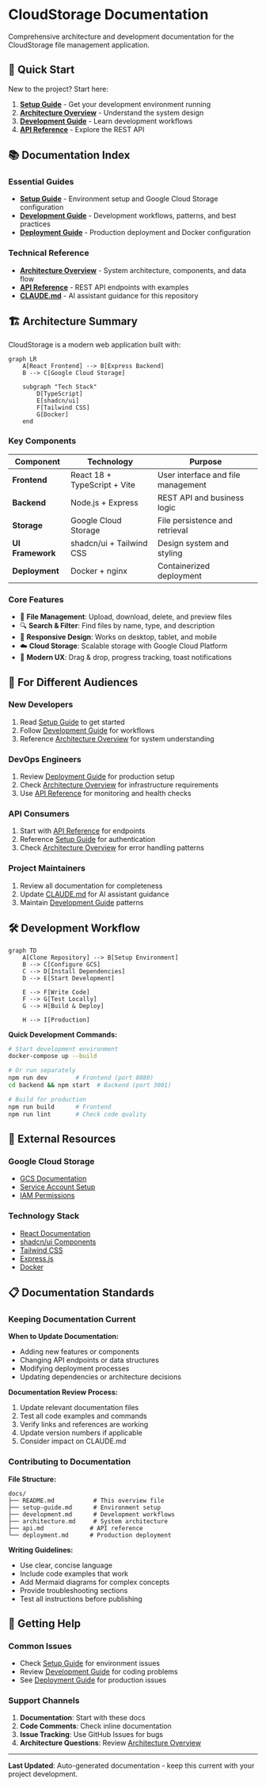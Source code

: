 # CloudStorage Documentation

Comprehensive architecture and development documentation for the CloudStorage file management application.

## 🚀 Quick Start

New to the project? Start here:

1. **[Setup Guide](./setup-guide.md)** - Get your development environment running
2. **[Architecture Overview](./architecture.md)** - Understand the system design  
3. **[Development Guide](./development.md)** - Learn development workflows
4. **[API Reference](./api.md)** - Explore the REST API

## 📚 Documentation Index

### Essential Guides
- **[Setup Guide](./setup-guide.md)** - Environment setup and Google Cloud Storage configuration
- **[Development Guide](./development.md)** - Development workflows, patterns, and best practices  
- **[Deployment Guide](./deployment.md)** - Production deployment and Docker configuration

### Technical Reference
- **[Architecture Overview](./architecture.md)** - System architecture, components, and data flow
- **[API Reference](./api.md)** - REST API endpoints with examples
- **[CLAUDE.md](../CLAUDE.md)** - AI assistant guidance for this repository

## 🏗️ Architecture Summary

CloudStorage is a modern web application built with:

```mermaid
graph LR
    A[React Frontend] --> B[Express Backend]
    B --> C[Google Cloud Storage]
    
    subgraph "Tech Stack"
        D[TypeScript]
        E[shadcn/ui]
        F[Tailwind CSS]
        G[Docker]
    end
```

### Key Components

| Component | Technology | Purpose |
|-----------|------------|---------|
| **Frontend** | React 18 + TypeScript + Vite | User interface and file management |
| **Backend** | Node.js + Express | REST API and business logic |
| **Storage** | Google Cloud Storage | File persistence and retrieval |
| **UI Framework** | shadcn/ui + Tailwind CSS | Design system and styling |
| **Deployment** | Docker + nginx | Containerized deployment |

### Core Features

- 📁 **File Management**: Upload, download, delete, and preview files
- 🔍 **Search & Filter**: Find files by name, type, and description  
- 📱 **Responsive Design**: Works on desktop, tablet, and mobile
- ☁️ **Cloud Storage**: Scalable storage with Google Cloud Platform
- 🚀 **Modern UX**: Drag & drop, progress tracking, toast notifications

## 🎯 For Different Audiences

### New Developers
1. Read [Setup Guide](./setup-guide.md) to get started
2. Follow [Development Guide](./development.md) for workflows
3. Reference [Architecture Overview](./architecture.md) for system understanding

### DevOps Engineers  
1. Review [Deployment Guide](./deployment.md) for production setup
2. Check [Architecture Overview](./architecture.md) for infrastructure requirements
3. Use [API Reference](./api.md) for monitoring and health checks

### API Consumers
1. Start with [API Reference](./api.md) for endpoints
2. Reference [Setup Guide](./setup-guide.md) for authentication
3. Check [Architecture Overview](./architecture.md) for error handling patterns

### Project Maintainers
1. Review all documentation for completeness
2. Update [CLAUDE.md](../CLAUDE.md) for AI assistant guidance
3. Maintain [Development Guide](./development.md) patterns

## 🛠️ Development Workflow

```mermaid
graph TD
    A[Clone Repository] --> B[Setup Environment]
    B --> C[Configure GCS]
    C --> D[Install Dependencies]
    D --> E[Start Development]
    
    E --> F[Write Code]
    F --> G[Test Locally]
    G --> H[Build & Deploy]
    
    H --> I[Production]
```

**Quick Development Commands:**
```bash
# Start development environment
docker-compose up --build

# Or run separately
npm run dev        # Frontend (port 8080)  
cd backend && npm start  # Backend (port 3001)

# Build for production
npm run build      # Frontend
npm run lint       # Check code quality
```

## 🔗 External Resources

### Google Cloud Storage
- [GCS Documentation](https://cloud.google.com/storage/docs)
- [Service Account Setup](https://cloud.google.com/iam/docs/creating-managing-service-account-keys)
- [IAM Permissions](https://cloud.google.com/storage/docs/access-control/iam-permissions)

### Technology Stack
- [React Documentation](https://react.dev/)
- [shadcn/ui Components](https://ui.shadcn.com/)
- [Tailwind CSS](https://tailwindcss.com/)
- [Express.js](https://expressjs.com/)
- [Docker](https://docs.docker.com/)

## 📋 Documentation Standards

### Keeping Documentation Current

**When to Update Documentation:**
- Adding new features or components
- Changing API endpoints or data structures  
- Modifying deployment processes
- Updating dependencies or architecture decisions

**Documentation Review Process:**
1. Update relevant documentation files
2. Test all code examples and commands
3. Verify links and references are working
4. Update version numbers if applicable
5. Consider impact on CLAUDE.md

### Contributing to Documentation

**File Structure:**
```
docs/
├── README.md           # This overview file
├── setup-guide.md      # Environment setup  
├── development.md      # Development workflows
├── architecture.md     # System architecture
├── api.md             # API reference
└── deployment.md      # Production deployment
```

**Writing Guidelines:**
- Use clear, concise language
- Include code examples that work
- Add Mermaid diagrams for complex concepts
- Provide troubleshooting sections
- Test all instructions before publishing

## 🚨 Getting Help

### Common Issues
- Check [Setup Guide](./setup-guide.md#troubleshooting) for environment issues
- Review [Development Guide](./development.md#common-issues-and-solutions) for coding problems
- See [Deployment Guide](./deployment.md#troubleshooting) for production issues

### Support Channels
1. **Documentation**: Start with these docs
2. **Code Comments**: Check inline documentation
3. **Issue Tracking**: Use GitHub Issues for bugs
4. **Architecture Questions**: Review [Architecture Overview](./architecture.md)

---

**Last Updated**: Auto-generated documentation - keep this current with your project development.